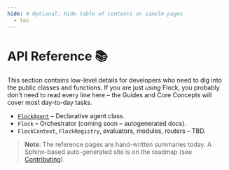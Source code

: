 ```yaml
---
hide: # Optional: Hide table of contents on simple pages
  - toc
---
```


# API Reference 📚

This section contains low-level details for developers who need to dig into the public classes and functions.  If you are just *using* Flock, you probably don't need to read every line here – the Guides and Core Concepts will cover most day-to-day tasks.

* [`FlockAgent`](flock_agent.md) – Declarative agent class.
* `Flock` – Orchestrator (coming soon – autogenerated docs).
* `FlockContext`, `FlockRegistry`, evaluators, modules, routers – TBD.

> **Note**: The reference pages are hand-written summaries today.  A Sphinx-based auto-generated site is on the roadmap (see [Contributing](../about/contributing.md)).

